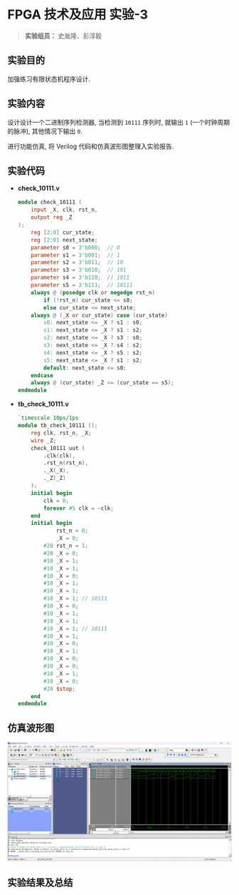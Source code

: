 # FPGA 技术及应用 实验-3

> **实验组员：** 史胤隆、彭淳毅

## 实验目的

加强练习有限状态机程序设计.

## 实验内容

设计设计一个二进制序列检测器, 当检测到 `10111` 序列时, 就输出 `1` (一个时钟周期的脉冲), 其他情况下输出 `0`.

进行功能仿真, 将 Verilog 代码和仿真波形图整理入实验报告.

## 实验代码

- **check_10111.v**

  ```Verilog
  module check_10111 (
      input _X, clk, rst_n,
      output reg _Z
  );
      reg [2:0] cur_state;
      reg [2:0] next_state;
      parameter s0 = 3'b000;  // 0
      parameter s1 = 3'b001;  // 1
      parameter s2 = 3'b011;  // 10
      parameter s3 = 3'b010;  // 101
      parameter s4 = 3'b110;  // 1011
      parameter s5 = 3'b111;  // 10111
      always @ (posedge clk or negedge rst_n)
          if (!rst_n) cur_state <= s0;
          else cur_state <= next_state;
      always @ (_X or cur_state) case (cur_state)
          s0: next_state <= _X ? s1 : s0;
          s1: next_state <= _X ? s1 : s2;
          s2: next_state <= _X ? s3 : s0;
          s3: next_state <= _X ? s4 : s2;
          s4: next_state <= _X ? s5 : s2;
          s5: next_state <= _X ? s1 : s2;
          default: next_state <= s0;
      endcase
      always @ (cur_state) _Z <= (cur_state == s5);
  endmodule

  ```

- **tb_check_10111.v**

  ```Verilog
  `timescale 10ps/1ps
  module tb_check_10111 ();
      reg clk, rst_n, _X;
      wire _Z;
      check_10111 uut (
          .clk(clk),
          .rst_n(rst_n),
          ._X(_X),
          ._Z(_Z)
      );
      initial begin
          clk = 0;
          forever #5 clk = ~clk;
      end
      initial begin
              rst_n = 0;
              _X = 0;
          #20 rst_n = 1;
          #20 _X = 0;
          #10 _X = 1;
          #10 _X = 1;
          #10 _X = 0;
          #10 _X = 1;
          #10 _X = 1;
          #10 _X = 1; // 10111
          #10 _X = 0;
          #10 _X = 1;
          #10 _X = 1;
          #10 _X = 1; // 10111
          #10 _X = 1;
          #10 _X = 0;
          #10 _X = 1;
          #10 _X = 0;
          #10 _X = 0;
          #10 _X = 1;
          #10 _X = 0;
          #20 $stop;
      end
  endmodule

  ```

## 仿真波形图

![01](./01.png)

## 实验结果及总结
